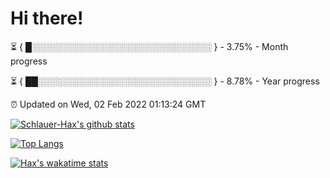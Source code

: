 # Hi there!

⏳ { █░░░░░░░░░░░░░░░░░░░░░░░░░░░░░ } - 3.75% - Month progress

⏳ { ██░░░░░░░░░░░░░░░░░░░░░░░░░░░░ } - 8.78% - Year progress

⏰ Updated on Wed, 02 Feb 2022 01:13:24 GMT


[![Schlauer-Hax's github stats](https://github-readme-stats.vercel.app/api?username=Schlauer-Hax&show_icons=true&theme=dark&count_private=true)](https://github.com/Schlauer-Hax)


[![Top Langs](https://github-readme-stats.vercel.app/api/top-langs/?username=Schlauer-Hax&layout=compact&theme=dark)](https://github.com/Schlauer-Hax?tab=repositories)


[![Hax's wakatime stats](https://github-readme-stats.vercel.app/api/wakatime?username=Hax&theme=dark)](https://wakatime.com/@Hax)


